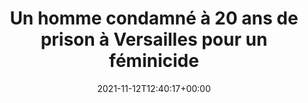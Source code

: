 ---
isIndex: false
title: Un homme condamné à 20 ans de prison à Versailles pour un féminicide
date: 2021-11-12T12:40:17+00:00
publications_concerned:
  - morgane-le-hir
press:
  title: Le Point
  url: https://www.lepoint.fr/societe/un-homme-condamne-a-20-ans-de-prison-a-versailles-pour-un-feminicide-12-11-2021-2451749_23.php
---
